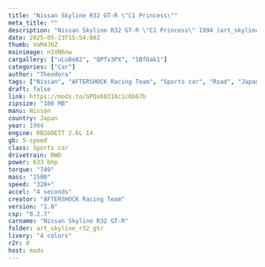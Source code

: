 ```yaml
---
title: "Nissan Skyline R32 GT-R \"C1 Princess\""
meta_title: ""
description: "Nissan Skyline R32 GT-R \"C1 Princess\" 1994 (art_skyline_r32_gtr) by AFTERSHOCK Racing Team"
date: 2025-05-23T15:54:00Z
thumb: VaM4J6Z
mainimage: n1VN6nw
cargallery: ["uLu8o82", "QPTv3PX", "1BfOak1"]
categories: ["Car"]
author: "Theodora"
tags: ["Nissan", "AFTERSHOCK Racing Team", "Sports car", "Road", "Japan", "1994"]
draft: false
link: https://mods.to/GPQx68318c1c6b67b
zipsize: "186 MB"
manu: Nissan
country: Japan
year: 1994
engine: RB26DETT 2.6L I4
gb: 5-speed
class: Sports car
drivetrain: RWD
power: 633 bhp 
torque: "749"
mass: "1500"
speed: "320+"
accel: "4 seconds"
creator: "AFTERSHOCK Racing Team"
version: "1.0"
csp: "0.2.7"
carname: "Nissan Skyline R32 GT-R"
folder: art_skyline_r32_gtr
livery: "4 colors"
r2r: 0
host: mods
---
```


